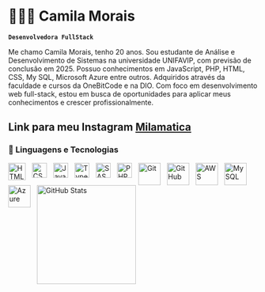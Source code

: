 # 👩🏻‍💻 Camila Morais

**`Desenvolvedora FullStack`**

Me chamo Camila Morais, tenho 20 anos. Sou estudante de Análise e Desenvolvimento de Sistemas na universidade UNIFAVIP, com previsão de conclusão em 2025. Possuo conhecimentos em JavaScript, PHP, HTML, CSS, My SQL, Microsoft Azure entre outros. Adquiridos através da faculdade e cursos da OneBitCode e na DIO. Com foco em desenvolvimento web full-stack, estou em busca de oportunidades para aplicar meus conhecimentos e crescer profissionalmente.

Link para meu Instagram [Milamatica](https://www.instagram.com/milamatica/)
---

### 🤖 Linguagens e Tecnologias

<img 
    align="left" 
    alt="HTML"
    title="HTML" 
    width="35px" 
    style="padding-right: 10px;" 
    src="https://cdn.jsdelivr.net/gh/devicons/devicon@latest/icons/html5/html5-original-wordmark.svg" 
/>
<img 
    align="left" 
    alt="CSS" 
    title="CSS"
    width="30px" 
    style="padding-right: 10px;" 
    src="https://cdn.jsdelivr.net/gh/devicons/devicon@latest/icons/css3/css3-original.svg" 
/>
<img 
    align="left" 
    alt="JavaScript" 
    title="JavaScript"
    width="30px" 
    style="padding-right: 10px;" 
    src="https://cdn.jsdelivr.net/gh/devicons/devicon@latest/icons/javascript/javascript-original.svg" 
/>
<img 
    align="left" 
    alt="TypeScript"
    title="TypeScript" 
    width="30px" 
    style="padding-right: 10px;" 
    src="https://cdn.jsdelivr.net/gh/devicons/devicon@latest/icons/typescript/typescript-original.svg" 
/>

<img 
    align="left" 
    alt="SASS" 
    title="SASS"
    width="30px" 
    style="padding-right: 10px;" 
    src="https://cdn.jsdelivr.net/gh/devicons/devicon@latest/icons/sass/sass-original.svg" 
/>
<img 
    align="left" 
    alt="PHP" 
    title="PHP"
    width="30px" 
    style="padding-right: 10px;" 
    src="https://cdn.jsdelivr.net/gh/devicons/devicon@latest/icons/php/php-original.svg" 
/>

<img 
    align="left" 
    alt="Git" 
    title="Git"
    width="45px"  
    style="padding-right: 10px;" 
    src="https://cdn.jsdelivr.net/gh/devicons/devicon@latest/icons/git/git-plain-wordmark.svg" 
/>


<img 
   align="left" 
   alt="GitHub" 
   title="GitHub"
   width="45px"  
   style="padding-right: 10px;"
   src="https://cdn.jsdelivr.net/gh/devicons/devicon@latest/icons/github/github-original-wordmark.svg" />


<img 
   align="left" 
   alt="AWS" 
   title="AWS"
   width="45px"  
   style="padding-right: 10px;"
   src="https://cdn.jsdelivr.net/gh/devicons/devicon@latest/icons/amazonwebservices/amazonwebservices-original-wordmark.svg" />
   
<img 
   align="left" 
   alt="MySQL" 
   title="MySQL"
   width="45px"  
   style="padding-right: 10px;"
   src="https://cdn.jsdelivr.net/gh/devicons/devicon@latest/icons/mysql/mysql-original-wordmark.svg" />
          

<img 
   align="left"
   alt="Azure"
   title="Azure"
   width="45px"
   style="padding-right: 10px;"
   src="https://cdn.jsdelivr.net/gh/devicons/devicon@latest/icons/azure/azure-original-wordmark.svg" />
          


<img 
      align="left" 
      alt="GitHub Stats" 
      height="200" 
      src="https://github-readme-stats.vercel.app/api/top-langs/?username=Milamatic4&theme=tokyonight&layout=compact&custom_title=Tecnologias&langs_count=7" 
  />

</p>
